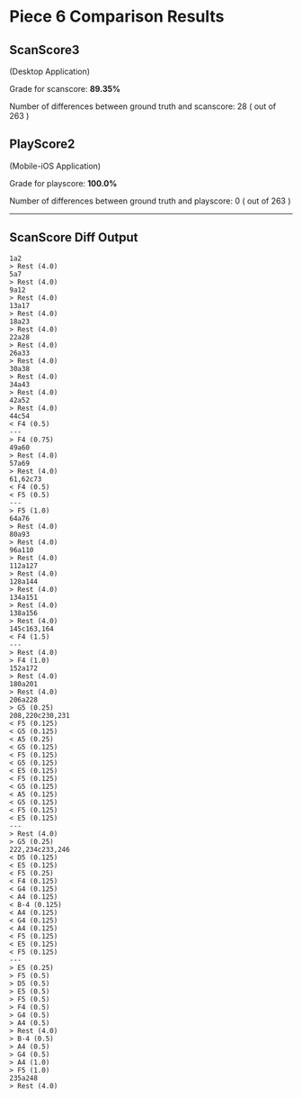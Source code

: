 # Piece 6 Comparison Results
## ScanScore3
(Desktop Application)

Grade for scanscore: **89.35%**

Number of differences between ground truth and scanscore:       28
( out of 263
)

## PlayScore2

(Mobile-iOS Application)

Grade for playscore: **100.0%**

Number of differences between ground truth and playscore:        0
( out of 263
)

----------------------------------------
## ScanScore Diff Output

```
1a2
> Rest (4.0) 
5a7
> Rest (4.0) 
9a12
> Rest (4.0) 
13a17
> Rest (4.0) 
18a23
> Rest (4.0) 
22a28
> Rest (4.0) 
26a33
> Rest (4.0) 
30a38
> Rest (4.0) 
34a43
> Rest (4.0) 
42a52
> Rest (4.0) 
44c54
< F4 (0.5) 
---
> F4 (0.75) 
49a60
> Rest (4.0) 
57a69
> Rest (4.0) 
61,62c73
< F4 (0.5) 
< F5 (0.5) 
---
> F5 (1.0) 
64a76
> Rest (4.0) 
80a93
> Rest (4.0) 
96a110
> Rest (4.0) 
112a127
> Rest (4.0) 
128a144
> Rest (4.0) 
134a151
> Rest (4.0) 
138a156
> Rest (4.0) 
145c163,164
< F4 (1.5) 
---
> Rest (4.0) 
> F4 (1.0) 
152a172
> Rest (4.0) 
180a201
> Rest (4.0) 
206a228
> G5 (0.25) 
208,220c230,231
< F5 (0.125) 
< G5 (0.125) 
< A5 (0.25) 
< G5 (0.125) 
< F5 (0.125) 
< G5 (0.125) 
< E5 (0.125) 
< F5 (0.125) 
< G5 (0.125) 
< A5 (0.125) 
< G5 (0.125) 
< F5 (0.125) 
< E5 (0.125) 
---
> Rest (4.0) 
> G5 (0.25) 
222,234c233,246
< D5 (0.125) 
< E5 (0.125) 
< F5 (0.25) 
< F4 (0.125) 
< G4 (0.125) 
< A4 (0.125) 
< B-4 (0.125) 
< A4 (0.125) 
< G4 (0.125) 
< A4 (0.125) 
< F5 (0.125) 
< E5 (0.125) 
< F5 (0.125) 
---
> E5 (0.25) 
> F5 (0.5) 
> D5 (0.5) 
> E5 (0.5) 
> F5 (0.5) 
> F4 (0.5) 
> G4 (0.5) 
> A4 (0.5) 
> Rest (4.0) 
> B-4 (0.5) 
> A4 (0.5) 
> G4 (0.5) 
> A4 (1.0) 
> F5 (1.0) 
235a248
> Rest (4.0) 
```

